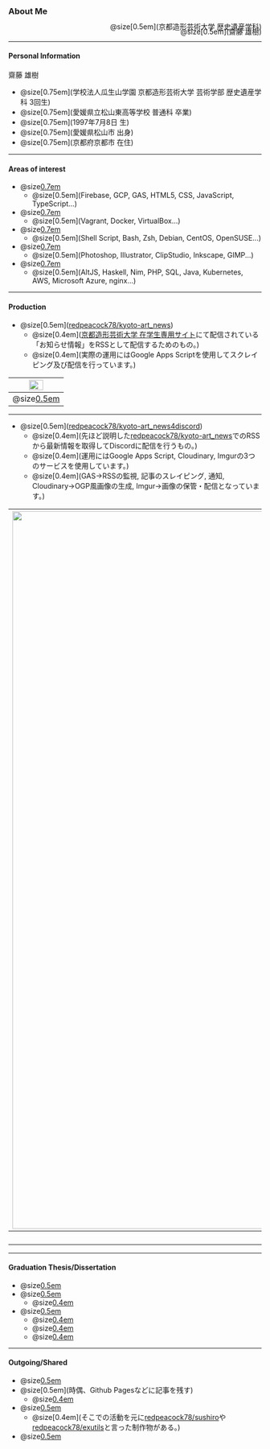 ### About Me

<div style="text-align: right;line-height: 0.7;">
  @size[0.5em](京都造形芸術大学 歴史遺産学科)<br>
  @size[0.5em](齋藤 雄樹)
</div>

---

#### Personal Information

<div style="text-align: left">
  齋藤 雄樹
</div>

- @size[0.75em](学校法人瓜生山学園 京都造形芸術大学 芸術学部 歴史遺産学科 3回生)
- @size[0.75em](愛媛県立松山東高等学校 普通科 卒業)
- @size[0.75em](1997年7月8日 生)
- @size[0.75em](愛媛県松山市 出身)
- @size[0.75em](京都府京都市 在住)

---

#### Areas of interest


- @size[0.7em](Web・クラウド等の技術)
  - @size[0.5em](Firebase, GCP, GAS, HTML5, CSS, JavaScript, TypeScript...)
- @size[0.7em](仮想化技術)
  - @size[0.5em](Vagrant, Docker, VirtualBox...)
- @size[0.7em](Linux・Shell系技術)
  - @size[0.5em](Shell Script, Bash, Zsh, Debian, CentOS, OpenSUSE...)
- @size[0.7em](デザイン系技術)
  - @size[0.5em](Photoshop, Illustrator, ClipStudio, Inkscape, GIMP...)
- @size[0.7em](まだ触れたことのない技術)
  - @size[0.5em](AltJS, Haskell, Nim, PHP, SQL, Java, Kubernetes, AWS, Microsoft Azure, nginx...)

---

#### Production


- @size[0.5em](<a href="https://github.com/redpeacock78/kyoto-art_news">redpeacock78/kyoto-art_news</a>)
  - @size[0.4em](<a href="https://www.kyoto-art.ac.jp/student/">京都造形芸術大学 在学生専用サイト</a>にて配信されている「お知らせ情報」をRSSとして配信するためのもの。)
  - @size[0.4em](実際の運用にはGoogle Apps Scriptを使用してスクレイピング及び配信を行っています。)

|<img src="https://i.imgur.com/XlzcHfn.png" width="55%" align="top">|
|:-:|
|@size[0.5em](Feedly上で実際に見た様子)|

---

- @size[0.5em](<a href="https://github.com/redpeacock78/kyoto-art_news4discord">redpeacock78/kyoto-art_news4discord</a>)
  - @size[0.4em](先ほど説明した<a href="https://github.com/redpeacock78/kyoto-art_news">redpeacock78/kyoto-art_news</a>でのRSSから最新情報を取得してDiscordに配信を行うもの。)
  - @size[0.4em](運用にはGoogle Apps Script, Cloudinary, Imgurの3つのサービスを使用しています。)
  - @size[0.4em](GAS→RSSの監視, 記事のスレイピング, 通知, Cloudinary→OGP風画像の生成, Imgur→画像の保管・配信となっています。)

|<img src="https://i.imgur.com/7LbvCIu.png" alt="Operation image diagrams" title="Operation image diagrams"  width="1426px">|<img src="https://i.imgur.com/ylafRbF.png" alt="Operation example" title="Operation example">|
|:-:|:-:|
|@size[0.5em](実際の各サービスの連携)|@size[0.5em](表示されるメッセージ例)|

---

#### Graduation Thesis/Dissertation

- @size[0.5em](現在、大学にて文化財科学の分野を先行中)
- @size[0.5em](文化財における木材と塗装方法の関係性による劣化などに関する研究)
  - @size[0.4em](現時点では類似する先行研究が見つからない為結果的に第一人者となっている。)
- @size[0.5em](具体的には木材に塗布された乾性油と呼ばれる油の種類によって光源や環境の違いによって劣化の度合いに変化が生じるのか)
  - @size[0.4em](単純に示すと「木材:数種」×「乾性油:数種」×「光源:数種」=「劣化」と言った感じ。)
  - @size[0.4em](経過観察に依る実験及び考察となり長期間を要する為現在も実験方法などについて精査中。)
  - @size[0.4em](ただこの事柄を調べることによって結果によっては文化財の展示環境などについての指針を提案することが可能になるかもしれない。)

---

#### Outgoing/Shared

- @size[0.5em](今現在は主にTwitter上での発信やGithubでのContributionが中心)
- @size[0.5em](時偶、Github Pagesなどに記事を残す)
  - @size[0.4em](ただ現時点では技術系よりも大学での研究などで調査した事柄を書き残す「備忘録」的立ち位置となっている。)
- @size[0.5em](Twitterでは主に「#シェル芸」と呼ばれる界隈で活動)
  - @size[0.4em](そこでの活動を元に<a href="https://github.com/redpeacock78/sushiro">redpeacock78/sushiro</a>や<a href="https://github.com/redpeacock78/exutils">redpeacock78/exutils</a>と言った制作物がある。)
- @size[0.5em](実生活上ではLTなどの発表会などの機会もなかったので今後は機会があれば参加してみたいと考えている。)
